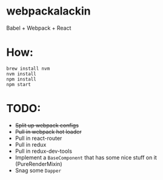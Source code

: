 # webpackalackin
Babel + Webpack + React

# How:
```
brew install nvm
nvm install
npm install
npm start
```

# TODO:
* ~~Split up webpack configs~~
* ~~Pull in webpack hot loader~~
* Pull in react-router
* Pull in redux
* Pull in redux-dev-tools
* Implement a `BaseComponent` that has some nice stuff on it (PureRenderMixin)
* Snag some `Dapper`
